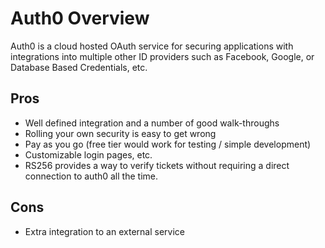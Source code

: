 # Auth0 Overview

Auth0 is a cloud hosted OAuth service for securing applications with integrations into multiple other ID providers such as Facebook, Google, or Database Based Credentials, etc.   

## Pros
* Well defined integration and a number of good walk-throughs
* Rolling your own security is easy to get wrong
* Pay as you go (free tier would work for testing / simple development)
* Customizable login pages, etc.
* RS256 provides a way to verify tickets without requiring a direct connection to auth0 all the time.

## Cons
* Extra integration to an external service
